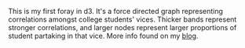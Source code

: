 This is my first foray in d3. It's a force directed graph representing correlations amongst college students' vices. Thicker bands represent stronger correlations, and larger nodes represent larger proportions of student partaking in that vice. More info found on my [blog](https://ilanthedataman.squarespace.com/understanding-the-data-game/2013/9/30/messing-with-students).